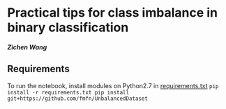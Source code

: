 # Practical tips for class imbalance in binary classification
#### _Zichen Wang_

## Requirements
To run the notebook, install modules on Python2.7 in [requirements.txt](https://github.com/wangz10/class_imbalance/blob/master/requirements.txt)
`
pip install -r requirements.txt
pip install git+https://github.com/fmfn/UnbalancedDataset
`
